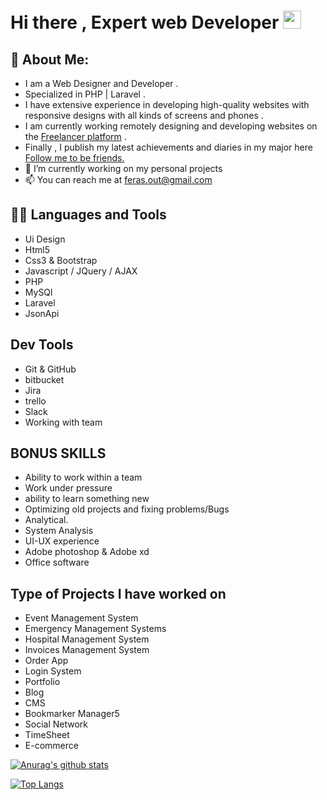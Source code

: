 # Hi there , Expert web Developer  <img src="https://github.com/TheDudeThatCode/TheDudeThatCode/blob/master/Assets/Hi.gif" width="29px">

## 🤵 About Me:
- I am a Web Designer and Developer .
- Specialized in PHP | Laravel .
- I have extensive experience in developing high-quality websites with responsive designs with all kinds of screens and phones .
- I am currently working remotely designing and developing websites on the <a href="https://www.freelancer.com/u/ferasout">Freelancer platform</a> .
- Finally , I publish my latest achievements and diaries in my major here  <a href="https://www.linkedin.com/in/feras-anwer-abu-alkomboz-672523192/">Follow me to be friends.</a> 
- 🔭 I’m currently working on my personal projects
- 📫 You can reach me at feras.out@gmail.com

<!--  such as,
✬ Development of electronic stores
✬ Development of news websites
✬ Development of a Dashboard with all the details -->

## 👨‍💻 Languages and Tools
- Ui Design
- Html5
- Css3 & Bootstrap
- Javascript / JQuery / AJAX
- PHP
- MySQl
- Laravel
- JsonApi
 
## Dev Tools 
- Git & GitHub
- bitbucket
- Jira 
- trello 
- Slack 
- Working with team 

## BONUS SKILLS
- Ability to work within a team
- Work under pressure
- ability to learn something new
- Optimizing old projects and fixing problems/Bugs 
- Analytical.
- System Analysis
- UI-UX experience
- Adobe photoshop & Adobe xd
- Office software

 
## Type of Projects I have worked on
- Event Management System
- Emergency Management Systems
- Hospital Management System
- Invoices Management System
- Order App
- Login System
- Portfolio
- Blog
- CMS
- Bookmarker Manager5
- Social Network
- TimeSheet
- E-commerce

<!-- ### ⚡️I specialize in developing back-end websites using the following technologies such as : -->

<!-- #### ✨Php
#### ✨Laravel
#### ✨Mysql
#### ✨API

### ⚡️ I have knowledge of the following : -->
<!-- 
#### ✔️html5 + Css3

#### ✔️animation Css3

#### ✔️Responsive Design

#### ✔️Bootstrap

#### ✔️UI design

#### ✔️Java Script

#### ✔️Git and Github -->

<!-- ### ⚡️ some techniques :

#### json + http requests

#### Ajax 

#### deploy - netlify and github page and herooku 

I can analyze and study all software systems and build a database of its own that works very efficiently in addition to providing all security and privacy technologies on the sites.

I try my best to come up with a quality product. Contact me and we will discuss your project in detail.
Portfolio Items -->



<!-- DESIGN new template by {{ wordpress }} -->

[![Anurag's github stats](https://github-readme-stats.vercel.app/api?username=firasabualkomboz)](https://github.com/anuraghazra/github-readme-stats)

[![Top Langs](https://github-readme-stats.vercel.app/api/top-langs/?username=firasabualkomboz&layout=compact)](https://github.com/anuraghazra/github-readme-stats)
<br>
<br>

<!-- <i>Follow me around the web:</i>
 -->

